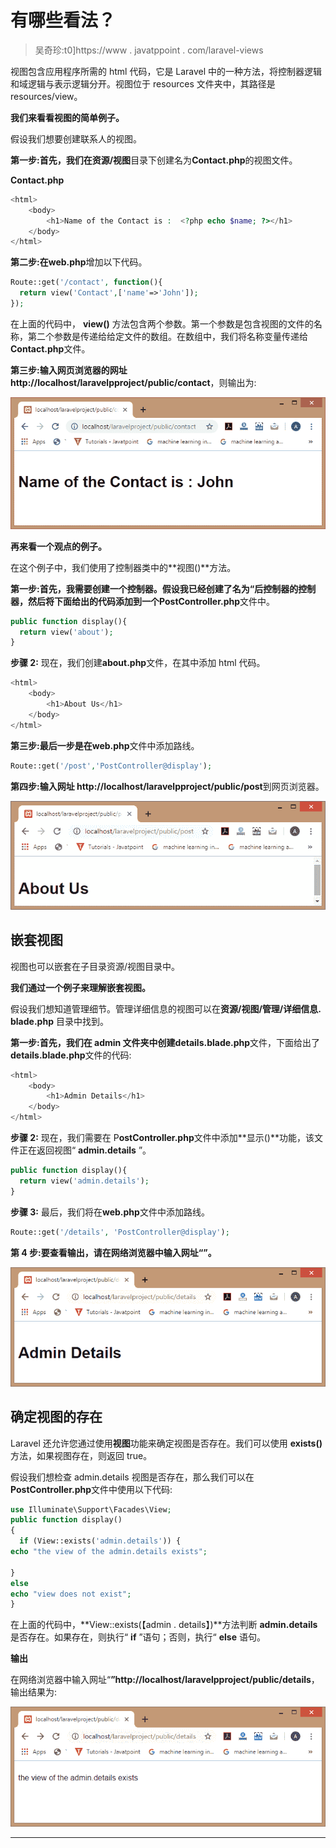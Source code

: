# 有哪些看法？

> 吴奇珍:t0]https://www . javatppoint . com/laravel-views

视图包含应用程序所需的 html 代码，它是 Laravel 中的一种方法，将控制器逻辑和域逻辑与表示逻辑分开。视图位于 resources 文件夹中，其路径是 resources/view。

**我们来看看视图的简单例子。**

假设我们想要创建联系人的视图。

**第一步:**首先，我们在**资源/视图**目录下创建名为**Contact.php**的视图文件。

**Contact.php**

```php
<html>
    <body>
        <h1>Name of the Contact is :  <?php echo $name; ?></h1>
    </body>
</html>

```

**第二步:**在**web.php**增加以下代码。

```php
Route::get('/contact', function(){
  return view('Contact',['name'=>'John']);
});

```

在上面的代码中， **view()** 方法包含两个参数。第一个参数是包含视图的文件的名称，第二个参数是传递给给定文件的数组。在数组中，我们将名称变量传递给**Contact.php**文件。

**第三步:**输入网页浏览器的网址**http://localhost/laravelpproject/public/contact**，则输出为:

![Laravel Views](img/15b69b91ad0ba543e8580c8d0d345c60.png)

**再来看一个观点的例子。**

在这个例子中，我们使用了控制器类中的**视图()**方法。

**第一步:**首先，我需要创建一个控制器。假设我已经创建了名为“**后控制器**的控制器，然后将下面给出的代码添加到一个**PostController.php**文件中。

```php
public function display(){
  return view('about');
}

```

**步骤 2:** 现在，我们创建**about.php**文件，在其中添加 html 代码。

```php
<html>
    <body>
        <h1>About Us</h1>
    </body>
</html>

```

**第三步:**最后一步是在**web.php**文件中添加路线。

```php
Route::get('/post','PostController@display');

```

**第四步:**输入**网址 http://localhost/laravelpproject/public/post**到网页浏览器。

![Laravel Views](img/b94e2c9c3a65d6ae8af60d5c9e1a5039.png)

## 嵌套视图

视图也可以嵌套在子目录资源/视图目录中。

**我们通过一个例子来理解嵌套视图。**

假设我们想知道管理细节。管理详细信息的视图可以在**资源/视图/管理/详细信息. blade.php** 目录中找到。

**第一步:**首先，我们在 admin 文件夹中创建**details.blade.php**文件，下面给出了**details.blade.php**文件的代码:

```php
<html>
    <body>
        <h1>Admin Details</h1>
    </body>
</html>

```

**步骤 2:** 现在，我们需要在 P**ostController.php**文件中添加**显示()**功能，该文件正在返回视图“ **admin.details** ”。

```php
public function display(){
  return view('admin.details');
}

```

**步骤 3:** 最后，我们将在**web.php**文件中添加路线。

```php
Route::get('/details', 'PostController@display');

```

**第 4 步:**要查看输出，请在网络浏览器中输入网址“**”。**

![Laravel Views](img/81b1c75e5d78dc75c4879ddf0a5e8589.png)

## 确定视图的存在

Laravel 还允许您通过使用**视图**功能来确定视图是否存在。我们可以使用 **exists()** 方法，如果视图存在，则返回 true。

假设我们想检查 admin.details 视图是否存在，那么我们可以在**PostController.php**文件中使用以下代码:

```php
use Illuminate\Support\Facades\View;
public function display()
{
  if (View::exists('admin.details')) {
echo "the view of the admin.details exists";

}
else
echo "view does not exist";
}

```

在上面的代码中，**View::exists(【admin . details】)**方法判断 **admin.details** 是否存在。如果存在，则执行“ **if** ”语句；否则，执行“ **else** 语句。

**输出**

在网络浏览器中输入网址“**”http://localhost/laravelpproject/public/details**，输出结果为:

![Laravel Views](img/8757010dbbed45a9cef2c6920a5e620f.png)

* * *
